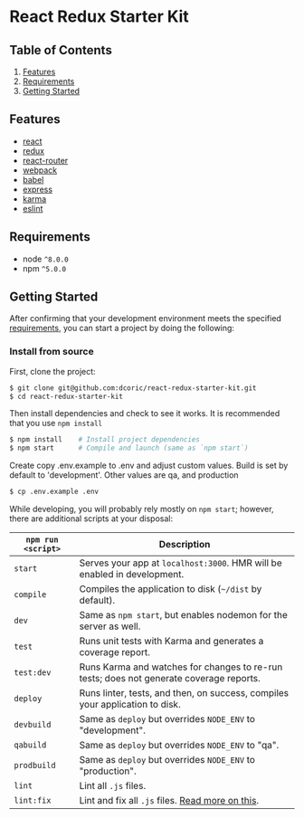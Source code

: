 # React Redux Starter Kit



## Table of Contents
1. [Features](#features)
1. [Requirements](#requirements)
1. [Getting Started](#getting-started)

## Features
* [react](https://github.com/facebook/react)
* [redux](https://github.com/rackt/redux)
* [react-router](https://github.com/rackt/react-router)
* [webpack](https://github.com/webpack/webpack)
* [babel](https://github.com/babel/babel)
* [express](https://github.com/expressjs/express)
* [karma](https://github.com/karma-runner/karma)
* [eslint](http://eslint.org)

## Requirements
* node `^8.0.0`
* npm `^5.0.0`

## Getting Started

After confirming that your development environment meets the specified [requirements](#requirements), you can start a project by doing the following:

### Install from source

First, clone the project:

```bash
$ git clone git@github.com:dcoric/react-redux-starter-kit.git
$ cd react-redux-starter-kit
```

Then install dependencies and check to see it works. It is recommended that you use `npm install`

```bash
$ npm install    # Install project dependencies
$ npm start      # Compile and launch (same as `npm start`)
```

Create copy .env.example to .env and adjust custom values. Build is set by default to 'development'. Other values are qa, and production

```bash
$ cp .env.example .env
```

While developing, you will probably rely mostly on `npm start`; however, there are additional scripts at your disposal:

|`npm run <script>`|Description|
|------------------|-----------|
|`start`|Serves your app at `localhost:3000`. HMR will be enabled in development.|
|`compile`|Compiles the application to disk (`~/dist` by default).|
|`dev`|Same as `npm start`, but enables nodemon for the server as well.|
|`test`|Runs unit tests with Karma and generates a coverage report.|
|`test:dev`|Runs Karma and watches for changes to re-run tests; does not generate coverage reports.|
|`deploy`|Runs linter, tests, and then, on success, compiles your application to disk.|
|`devbuild`|Same as `deploy` but overrides `NODE_ENV` to "development".|
|`qabuild`|Same as `deploy` but overrides `NODE_ENV` to "qa".|
|`prodbuild`|Same as `deploy` but overrides `NODE_ENV` to "production".|
|`lint`|Lint all `.js` files.|
|`lint:fix`|Lint and fix all `.js` files. [Read more on this](http://eslint.org/docs/user-guide/command-line-interface.html#fix).|
